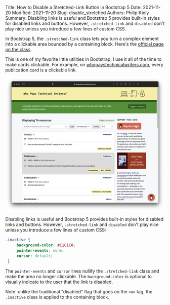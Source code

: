Title: How to Disable a Stretched-Link Button in Bootstrap 5
Date: 2021-11-20
Modified: 2021-11-20
Slug: disable_stretched
Authors: Philip Kiely
Summary: Disabling links is useful and Bootstrap 5 provides built-in styles for disabled links and buttons. However, `.stretched-link` and `disabled` don't play nice unless you introduce a few lines of custom CSS.

In Bootstrap 5, the `.stretched-link` class lets you turn a complex element into a clickable area bounded by a containing block. Here's the [official page on the class](https://getbootstrap.com/docs/5.0/helpers/stretched-link/
).

This is one of my favorite little utilities in Bootstrap, I use it all of the time to make cards clickable. For example, on [whopaystechnicalwriters.com](https://whopaystechnicalwriters.com), every publication card is a clickable link.

![Stretched Link Cards on wptw](/assets/img/blogs/code/disable_button/wptw_disabled_link.png)

Disabling links is useful and Bootstrap 5 provides built-in styles for disabled links and buttons. However, `.stretched-link` and `disabled` don't play nice unless you introduce a few lines of custom CSS:

```css
.inactive {
     background-color: #C1C1C0;
     pointer-events: none;
     cursor: default;
 }
```

The `pointer-events` and `cursor` lines nullify the `.stretched-link` class and make the area no longer clickable. The `background-color` is optional to visually indicate to the user that the link is disabled.

Note: unlike the traditional "disabled" flag that goes on the `<a>` tag, the `.inactive` class is applied to the containing block.
